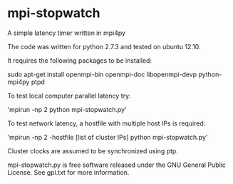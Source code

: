 mpi-stopwatch
=============

A simple latency timer written in mpi4py

The code was written for python 2.7.3 and tested on ubuntu 12.10.

It requires the following packages to be installed:

sudo apt-get install openmpi-bin openmpi-doc libopenmpi-devp python-mpi4py ptpd

To test local computer parallel latency try:

'mpirun -np 2 python mpi-stopwatch.py'

To test network latency, a hostfile with multiple host IPs is required:

'mpirun -np 2 -hostfile [list of cluster IPs] python mpi-stopwatch.py'

Cluster clocks are assumed to be synchronized using ptp.

mpi-stopwatch.py is free software released under the GNU General Public License. See gpl.txt for more information.
